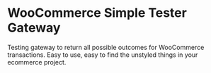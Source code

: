 # WooCommerce Simple Tester Gateway

Testing gateway to return all possible outcomes for WooCommerce transactions. Easy to use, easy to find the unstyled things in your ecommerce project.
